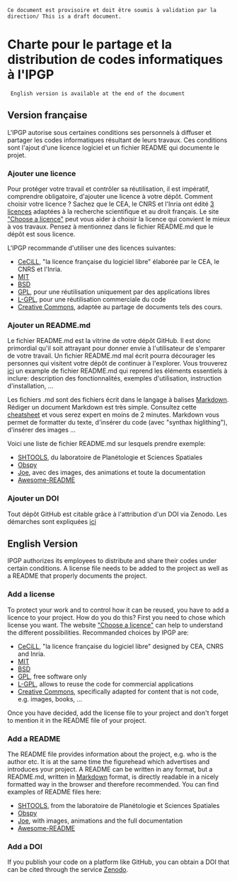 `Ce document est provisoire et doit être soumis à validation par la direction/ This is a draft document.`

# Charte pour le partage et la distribution de codes informatiques à l'IPGP
` English version is available at the end of the document`

## Version française
L'IPGP autorise sous certaines conditions ses personnels à diffuser et partager les codes informatiques résultant de leurs travaux. Ces conditions sont l'ajout d'une licence logiciel et un fichier README qui documente le projet.

### Ajouter une licence
Pour protéger votre travail et contrôler sa réutilisation, il est impératif, comprendre obligatoire, d'ajouter une licence à votre dépôt. Comment choisir votre licence ? Sachez que le CEA, le CNRS et l'Inria ont édité [3 licences](http://www.cecill.info) adaptées à la recherche scientifique et au droit français. Le site ["Choose a licence"](http://choosealicense.com/) peut vous aider à choisir la licence qui convient le mieux à vos travaux. Pensez à mentionnez dans le fichier README.md que le dépôt est sous licence.

L'IPGP recommande d'utiliser une des licences suivantes: 
  * [CeCiLL](http://www.cecill.info/), "la licence française du logiciel libre" élaborée par le CEA, le CNRS et l'Inria. 
  * [MIT](https://opensource.org/licenses/MIT)
  * [BSD](https://opensource.org/licenses/BSD-3-Clause)
  * [GPL](http://www.gnu.org/licenses/gpl-3.0.en.html), pour une réutilisation uniquement par des applications libres
  * [L-GPL](http://www.gnu.org/licenses/old-licenses/lgpl-2.1.en.html), pour une réutilisation commerciale du code
  * [Creative Commons](http://creativecommons.org/), adaptée au partage de documents tels des cours.
  
### Ajouter un README.md
Le fichier README.md est la vitrine de votre dépôt GitHub. Il est donc primordial qu'il soit attrayant pour donner envie à l'utilisateur de s'emparer de votre travail. Un fichier README.md mal écrit pourra décourager les personnes qui visitent votre dépôt de continuer à l'explorer. Vous trouverez [ici](https://gist.github.com/jxson/1784669) un example de fichier README.md qui reprend les éléments essentiels à inclure: description des fonctionnalités, exemples d'utilisation, instruction d'installation, ...

Les fichiers .md sont des fichiers écrit dans le langage à balises [Markdown](https://en.wikipedia.org/wiki/Markdown). Rédiger un document Markdown est très simple. Consultez cette [cheatsheet](https://github.com/adam-p/markdown-here/wiki/Markdown-Cheatsheet) et vous serez expert en moins de 2 minutes. Markdown vous permet de formatter du texte, d'insérer du code (avec "synthax higlithing"), d'insérer des images ...

Voici une liste de fichier README.md sur lesquels prendre exemple:
  - [SHTOOLS](https://github.com/SHTOOLS/SHTOOLS), du laboratoire de Planétologie et Sciences Spatiales
  - [Obspy](https://github.com/obspy/obspy)
  - [Joe](https://github.com/karan/joe), avec des images, des animations et toute la documentation
  - [Awesome-README](https://github.com/matiassingers/awesome-readme)

### Ajouter un DOI
Tout dépôt GitHub est citable grâce à l'attribution d'un DOI via Zenodo. Les démarches sont expliquées [ici](https://guides.github.com/activities/citable-code/)

## English Version
IPGP authorizes its employees to distribute and share their codes under certain conditions. A license file needs to be added to the project as well as a README that properly documents the project.

### Add a license
To protect your work and to control how it can be reused, you have to add a licence to your project. How do
you do this? First you need to chose which license you want. The website ["Choose a licence"](http://choosealicense.com/)
can help to understand the different possibilities. Recommanded choices by IPGP are:

  * [CeCiLL](http://www.cecill.info/), "la licence française du logiciel libre" designed by CEA, CNRS and Inria. 
  * [MIT](https://opensource.org/licenses/MIT)
  * [BSD](https://opensource.org/licenses/BSD-3-Clause)
  * [GPL](http://www.gnu.org/licenses/gpl-3.0.en.html), free software only
  * [L-GPL](http://www.gnu.org/licenses/old-licenses/lgpl-2.1.en.html), allows to reuse the code for commercial applications
  * [Creative Commons](http://creativecommons.org/), specifically adapted for content that is not code, e.g. images, books, ...
  
Once you have decided, add the license file to your project and don't forget to mention it in the README file of your project.


### Add a README
The README file provides information about the project, e.g. who is the author etc. It is at the same time
the figurehead which advertises and introduces your project. A README can be written in any format, but
a README.md, written in [Markdown](https://en.wikipedia.org/wiki/Markdown) format, is directly readable in 
a nicely formatted way in the browser and therefore recommended. You can find examples of README files here:

  * [SHTOOLS](https://github.com/SHTOOLS/SHTOOLS), from the laboratoire de Planétologie et Sciences Spatiales
  * [Obspy](https://github.com/obspy/obspy)
  * [Joe](https://github.com/karan/joe), with images, animations and the full documentation
  * [Awesome-README](https://github.com/matiassingers/awesome-readme)


### Add a DOI
If you publish your code on a platform like GitHub, you can obtain a DOI that can be cited through the service [Zenodo](https://guides.github.com/activities/citable-code/).
